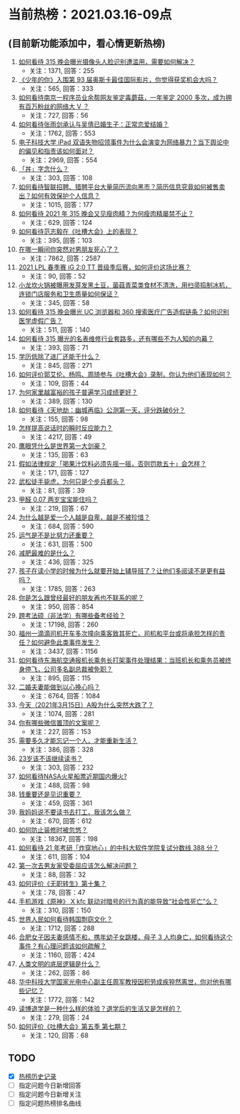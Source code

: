 # 当前热榜：2021.03.16-09点
## (目前新功能添加中，看心情更新热榜)
1. [如何看待 315  晚会曝光摄像头人脸识别遭滥用，需要如何解决？](https://www.zhihu.com/question/449514194)
    * 关注：1371, 回答：255
2. [《少年的你》入围第 93 届奥斯卡最佳国际影片，你觉得获奖机会大吗？](https://www.zhihu.com/question/449520471)
    * 关注：565, 回答：333
3. [如何看待南京一程序员业余帮网友鉴定毒蘑菇，一年鉴定 2000 多次，成为拥有百万粉丝的网络大 V ？](https://www.zhihu.com/question/448896625)
    * 关注：727, 回答：56
4. [如何看待张雨剑承认与吴倩已婚生子：正常恋爱结婚？](https://www.zhihu.com/question/449522933)
    * 关注：1762, 回答：553
5. [电子科技大学 iPad 双语失物招领事件为什么会演变为网络暴力？当下舆论中的偏见和指责该如何面对？](https://www.zhihu.com/question/449130931)
    * 关注：2969, 回答：554
6. [「丼」字念什么？](https://www.zhihu.com/question/449089251)
    * 关注：303, 回答：108
7. [如何看待智联招聘、猎聘平台大量简历流向黑市？简历信息究竟如何被售卖出？如何有效保护个人信息？](https://www.zhihu.com/question/449516125)
    * 关注：1015, 回答：177
8. [如何看待 2021 年 315 晚会又见瘦肉精？为何瘦肉精屡禁不止？](https://www.zhihu.com/question/449515604)
    * 关注：629, 回答：124
9. [如何看待范志毅在《吐槽大会》上的表现？](https://www.zhihu.com/question/449429247)
    * 关注：395, 回答：103
10. [在哪一瞬间你突然对男朋友死心了？](https://www.zhihu.com/question/313213582)
    * 关注：7862, 回答：2587
11. [2021 LPL 春季赛 iG 2:0 TT 晋级季后赛，如何评价这场比赛？](https://www.zhihu.com/question/449512603)
    * 关注：90, 回答：52
12. [小龙坎火锅被曝用发芽发黑土豆，菌菇青菜类食材不清洗，用扫帚捣制冰机，连锁门店服务和卫生质量如何保证？](https://www.zhihu.com/question/449434040)
    * 关注：345, 回答：58
13. [如何看待 315 晚会曝光 UC 浏览器和 360 搜索医疗广告造假链条？如何识别医学虚假广告？](https://www.zhihu.com/question/449514828)
    * 关注：511, 回答：140
14. [如何看待 315 曝光的名表维修行业套路多，还有哪些不为人知的内幕？](https://www.zhihu.com/question/449513940)
    * 关注：393, 回答：71
15. [学历低除了进厂还能干什么？](https://www.zhihu.com/question/440486008)
    * 关注：845, 回答：271
16. [如何评价郭艾伦、杨鸣、周琦参与《吐槽大会》录制，你认为他们表现如何？](https://www.zhihu.com/question/448175271)
    * 关注：109, 回答：44
17. [为何家里越富裕的孩子普遍学习成绩更好？](https://www.zhihu.com/question/441150384)
    * 关注：389, 回答：130
18. [如何看待《天地劫：幽城再临》公测第一天，评分跌破6分？](https://www.zhihu.com/question/448864799)
    * 关注：155, 回答：98
19. [怎样提高说话时的瞬时反应能力？](https://www.zhihu.com/question/20733826)
    * 关注：4217, 回答：49
20. [鹰眼凭什么是世界第一大剑豪？](https://www.zhihu.com/question/346857720)
    * 关注：135, 回答：63
21. [假如法律规定「喝果汁饮料必须先摇一摇，否则罚款五十」会怎样？](https://www.zhihu.com/question/448663533)
    * 关注：171, 回答：127
22. [武松徒手毙虎，为何只是个步兵都头？](https://www.zhihu.com/question/448916800)
    * 关注：81, 回答：39
23. [甲醛 0.07 两岁宝宝能住吗？](https://www.zhihu.com/question/442317516)
    * 关注：219, 回答：67
24. [为什么越是爱一个人越是自卑，越是不被珍惜？](https://www.zhihu.com/question/440867624)
    * 关注：684, 回答：590
25. [运气是不是比努力还重要？](https://www.zhihu.com/question/446459625)
    * 关注：631, 回答：500
26. [减肥最难的是什么？](https://www.zhihu.com/question/445545771)
    * 关注：436, 回答：325
27. [孩子在读小学的时候为什么就要开始上辅导班了？让他们多阅读不是更有益吗？](https://www.zhihu.com/question/431156947)
    * 关注：1785, 回答：263
28. [你是怎么跟曾经最好的朋友再也不联系的呢？](https://www.zhihu.com/question/445015043)
    * 关注：950, 回答：854
29. [跨考法硕（非法学）有哪些备考经验？](https://www.zhihu.com/question/46570411)
    * 关注：17198, 回答：260
30. [福州一滴滴司机开车多次撞向乘客致其死亡，司机和平台或将承担怎样的责任？如何避免此类事件发生？](https://www.zhihu.com/question/449348056)
    * 关注：3437, 回答：1156
31. [如何看待东海航空通报机长乘务长打架事件处理结果：当班机长和乘务员被终身停飞，公司多名副总裁被免职？](https://www.zhihu.com/question/449419093)
    * 关注：895, 回答：115
32. [二婚夫妻能做到以心换心吗？](https://www.zhihu.com/question/367901604)
    * 关注：6764, 回答：1084
33. [今天（2021年3月15日）A股为什么突然大跌了？](https://www.zhihu.com/question/449445380)
    * 关注：1074, 回答：281
34. [你有哪些微信置顶的文案呢？](https://www.zhihu.com/question/440671474)
    * 关注：227, 回答：153
35. [需要多久才能忘记一个人，才能重新生活？](https://www.zhihu.com/question/447034431)
    * 关注：386, 回答：328
36. [23岁该不该继续读书？](https://www.zhihu.com/question/446855094)
    * 关注：303, 回答：232
37. [如何看待NASA火星船票近期国内爆火?](https://www.zhihu.com/question/449077624)
    * 关注：488, 回答：98
38. [钱重要还是见识重要？](https://www.zhihu.com/question/443432161)
    * 关注：459, 回答：361
39. [我妈妈说不要读书去打工，我该怎么做？](https://www.zhihu.com/question/446344851)
    * 关注：670, 回答：612
40. [如何防止装修时被忽悠？](https://www.zhihu.com/question/20923526)
    * 关注：18367, 回答：198
41. [如何看待 21 年考研「炸穿地心」的中科大软件学院复试分数线 388 分？](https://www.zhihu.com/question/449255117)
    * 关注：611, 回答：104
42. [第一次去男友家受委屈应该怎么解决问题？](https://www.zhihu.com/question/447688631)
    * 关注：88, 回答：32
43. [如何评价《无职转生》第十集？](https://www.zhihu.com/question/449264244)
    * 关注：78, 回答：47
44. [手机游戏《原神》 X kfc 联动对暗号的行为真的能导致“社会性死亡”么？](https://www.zhihu.com/question/448362827)
    * 关注：310, 回答：150
45. [世界人民如何看待韩国剽窃文化？](https://www.zhihu.com/question/267791138)
    * 关注：1712, 回答：288
46. [合肥女子因夫妻感情不和，携年幼子女跳楼，母子 3 人均身亡，如何看待这个事件？有心理问题该如何疏解？](https://www.zhihu.com/question/449034785)
    * 关注：1160, 回答：424
47. [人类文明的底层逻辑是什么？](https://www.zhihu.com/question/449229611)
    * 关注：262, 回答：86
48. [华中科技大学国家光电中心副主任周军教授因积劳成疾猝然离世，你对他有哪些记忆？](https://www.zhihu.com/question/449110878)
    * 关注：1772, 回答：142
49. [读博退学是一种什么样的体验？退学后的生活又是怎样的？](https://www.zhihu.com/question/29170892)
    * 关注：279, 回答：24
50. [如何评价《吐槽大会》第五季 第七期？](https://www.zhihu.com/question/449258519)
    * 关注：120, 回答：68
## TODO
* [x] [热榜历史记录](hot_history/AllHot.md)
* [ ] 指定问题今日新增回答
* [ ] 指定问题今日新增关注
* [ ] 指定问题热榜排名曲线

